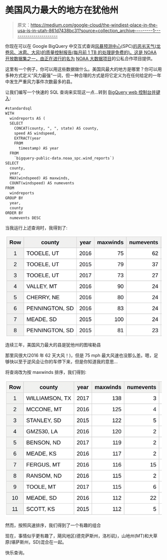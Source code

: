 # 美国风力最大的地方在犹他州

> 原文：<https://medium.com/google-cloud/the-windiest-place-in-the-usa-is-in-utah-861d7438bc31?source=collection_archive---------1----------------------->

你现在可以在 Google BigQuery 中交互式查询[风暴预测中心](http://www.spc.noaa.gov/)(SPC)[的恶劣天气(龙卷风、冰雹、大风)的质量控制报告(每月前 1 TB 的处理是免费的)。这是 NOAA 开放数据集之一，由正在进行的名为](http://console.cloud.google.com/launcher/details/noaa-public/noaa-spc-storm-reports) [NOAA 大数据项目](http://www.noaa.gov/big-data-project)的公私合作项目提供。

这里有一个例子，你可以用这些数据做什么。美国风最大的地方是哪里？你可以用多种方式定义“风力最强”一词，但一种合理的方式是将它定义为在任何给定的一年中发生严重风力事件次数最多的县。

让我们编写一个快速的 SQL 查询来实现这一点…转到 [BigQuery web 控制台并键入](https://bigquery.cloud.google.com/savedquery/663413318684:eff13a6dfaea475a81b1d6be2affe6a0):

```
#standardsql
WITH
  windreports AS (
  SELECT
    CONCAT(county, ", ", state) AS county,
    speed AS windspeed,
    EXTRACT(year
    FROM
      timestamp) AS year
  FROM
    `bigquery-public-data.noaa_spc.wind_reports`)
SELECT
  county,
  year,
  MAX(windspeed) AS maxwinds,
  COUNT(windspeed) AS numevents
FROM
  windreports
GROUP BY
  year,
  county
ORDER BY
  numevents DESC
```

当我运行上述查询时，我得到了:

![](img/26ceaf38c99660ddf4961dd78051416b.png)

连续三年，美国风力最大的县是犹他州的图埃勒县

那里风很大(2016 年 62 天大风！)，但是 75 mph 最大风速也没那么差。嗯，足够快以至于逆风会让你的车停下来，但是你知道我的意思…

将查询改为按 maxwinds 排序，我们得到:

![](img/b3907ad7b67300a749bb25b22ebad404.png)

然而，按照风速排序，我们得到了一个有趣的组合

现在，事情似乎更有趣了，飓风地区(德克萨斯州，洛杉矶)，山地州(MT)和大草原(堪萨斯州，SD)混合在一起。

快乐查询。